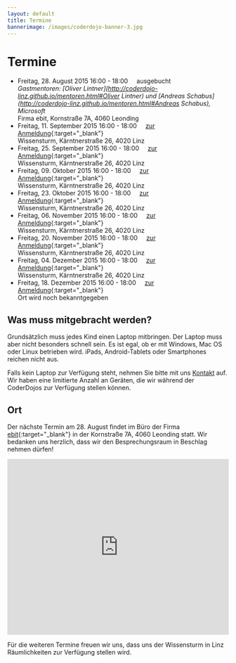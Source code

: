 ```yaml
---
layout: default
title: Termine
bannerimage: /images/coderdojo-banner-3.jpg
---
```


# Termine

* Freitag, 28. August 2015 16:00 - 18:00&nbsp;&nbsp;&nbsp;&nbsp;&nbsp;ausgebucht
<br/>*Gastmentoren: [Oliver Lintner](http://coderdojo-linz.github.io/mentoren.html#Oliver Lintner) und [Andreas Schabus](http://coderdojo-linz.github.io/mentoren.html#Andreas Schabus), Microsoft*
<br/>Firma ebit, Kornstraße 7A, 4060 Leonding
* Freitag, 11. September 2015 16:00 - 18:00&nbsp;&nbsp;&nbsp;&nbsp;&nbsp;[zur Anmeldung](https://www.eventbrite.de/e/coderdojo-linz-tickets-17993495028){:target="_blank"}
<br/>Wissensturm, Kärntnerstraße 26, 4020 Linz
* Freitag, 25. September 2015 16:00 - 18:00&nbsp;&nbsp;&nbsp;&nbsp;&nbsp;[zur Anmeldung](https://www.eventbrite.de/e/coderdojo-linz-tickets-17993496031){:target="_blank"}
<br/>Wissensturm, Kärntnerstraße 26, 4020 Linz
* Freitag, 09. Oktober 2015 16:00 - 18:00&nbsp;&nbsp;&nbsp;&nbsp;&nbsp;[zur Anmeldung](https://www.eventbrite.de/e/coderdojo-linz-tickets-17993497034){:target="_blank"}
<br/>Wissensturm, Kärntnerstraße 26, 4020 Linz
* Freitag, 23. Oktober 2015 16:00 - 18:00&nbsp;&nbsp;&nbsp;&nbsp;&nbsp;[zur Anmeldung](https://www.eventbrite.de/e/coderdojo-linz-tickets-17993498037){:target="_blank"}
<br/>Wissensturm, Kärntnerstraße 26, 4020 Linz
* Freitag, 06. November 2015 16:00 - 18:00&nbsp;&nbsp;&nbsp;&nbsp;&nbsp;[zur Anmeldung](https://www.eventbrite.de/e/coderdojo-linz-tickets-17993499040){:target="_blank"}
<br/>Wissensturm, Kärntnerstraße 26, 4020 Linz
* Freitag, 20. November 2015 16:00 - 18:00&nbsp;&nbsp;&nbsp;&nbsp;&nbsp;[zur Anmeldung](https://www.eventbrite.de/e/coderdojo-linz-tickets-17993500043){:target="_blank"}
<br/>Wissensturm, Kärntnerstraße 26, 4020 Linz
* Freitag, 04. Dezember 2015 16:00 - 18:00&nbsp;&nbsp;&nbsp;&nbsp;&nbsp;[zur Anmeldung](https://www.eventbrite.de/e/coderdojo-linz-tickets-17993501046){:target="_blank"}
<br/>Wissensturm, Kärntnerstraße 26, 4020 Linz
* Freitag, 18. Dezember 2015 16:00 - 18:00&nbsp;&nbsp;&nbsp;&nbsp;&nbsp;[zur Anmeldung](https://www.eventbrite.de/e/coderdojo-linz-tickets-17993502049){:target="_blank"}
<br/>Ort wird noch bekanntgegeben

## Was muss mitgebracht werden?

Grundsätzlich muss jedes Kind einen Laptop mitbringen. Der Laptop muss aber nicht besonders schnell sein. Es ist egal, ob er mit Windows, Mac OS oder Linux betrieben wird. iPads, Android-Tablets oder Smartphones reichen nicht aus.

Falls kein Laptop zur Verfügung steht, nehmen Sie bitte mit uns [Kontakt](http://coderdojo-linz.github.io/kontakt.html) auf. Wir haben eine limitierte Anzahl an Geräten, die wir während der CoderDojos zur Verfügung stellen können.

## Ort

Der nächste Termin am 28. August findet im Büro der Firma [ebit](http://www.ebit.at/){:target="_blank"} in der Kornstraße 7A, 4060 Leonding statt. Wir bedanken uns herzlich, dass wir den Besprechungsraum in Beschlag nehmen dürfen!

<iframe frameborder="0" style="border: 0; width: 100%; height: 400px;" src="https://www.google.com/maps/embed/v1/place?q=Kornstra%C3%9Fe%207a%2C%204060%20Leonding&key=AIzaSyAAgaQBWJByXn9NNkGVGGRFRxGXUWXxBXE"></iframe> 

Für die weiteren Termine freuen wir uns, dass uns der Wissensturm in Linz Räumlichkeiten zur Verfügung stellen wird.